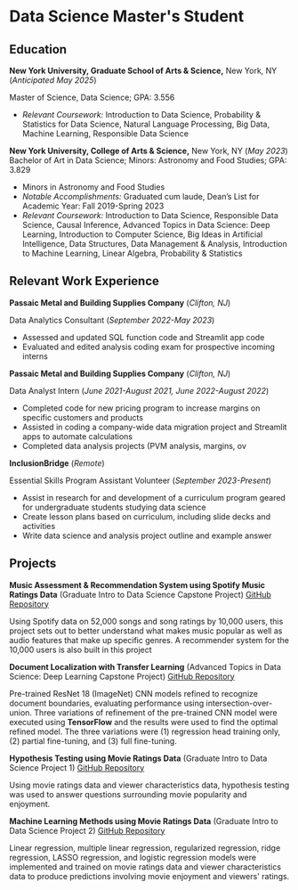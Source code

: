 # Data Science Master's Student

## Education
**New York University, Graduate School of Arts & Science,** New York, NY (_Anticipated May 2025_)

Master of Science, Data Science; GPA: 3.556
* *Relevant Coursework:* Introduction to Data Science, Probability & Statistics for Data Science, Natural Language Processing, Big Data, Machine Learning, Responsible Data Science

**New York University, College of Arts & Science,** New York, NY (_May 2023_)
Bachelor of Art in Data Science; Minors: Astronomy and Food Studies; GPA: 3.829
* Minors in Astronomy and Food Studies
* *Notable Accomplishments:* Graduated cum laude, Dean’s List for Academic Year: Fall 2019-Spring 2023
* *Relevant Coursework:* Introduction to Data Science, Responsible Data Science, Causal Inference, Advanced Topics in Data
Science: Deep Learning, Introduction to Computer Science, Big Ideas in Artificial Intelligence, Data Structures, Data Management &
Analysis, Introduction to Machine Learning, Linear Algebra, Probability & Statistics

## Relevant Work Experience
**Passaic Metal and Building Supplies Company** (_Clifton, NJ_)

Data Analytics Consultant (_September 2022-May 2023_)
* Assessed and updated SQL function code and Streamlit app code
* Evaluated and edited analysis coding exam for prospective incoming interns

**Passaic Metal and Building Supplies Company** (_Clifton, NJ_)

Data Analyst Intern (_June 2021-August 2021, June 2022-August 2022_)
* Completed code for new pricing program to increase margins on specific customers and products
* Assisted in coding a company-wide data migration project and Streamlit apps to automate calculations
* Completed data analysis projects (PVM analysis, margins, ov

**InclusionBridge** (_Remote_)

Essential Skills Program Assistant Volunteer (_September 2023-Present_)
* Assist in research for and development of a curriculum program geared for undergraduate students studying data science
* Create lesson plans based on curriculum, including slide decks and activities
* Write data science and analysis project outline and example answer


## Projects
**Music Assessment & Recommendation System using Spotify Music Ratings Data** (Graduate Intro to Data Science Capstone Project)
[GitHub Repository](https://github.com/sophiejuco/DSGA-1001_Final_Project)

Using Spotify data on 52,000 songs and song ratings by 10,000 users, this project sets out to better understand what makes music popular as well as audio features that make up specific genres. A recommender system for the 10,000 users is also built in this project

**Document Localization with Transfer Learning** (Advanced Topics in Data Science: Deep Learning Capstone Project)
[GitHub Repository](https://github.com/sophiejuco/DS301_final_project)

Pre-trained ResNet 18 (ImageNet) CNN models refined to recognize document boundaries, evaluating performance using intersection-over-union. Three variations of refinement of the pre-trained CNN model were executed using **TensorFlow** and the results were used to find the optimal refined model. The three variations were (1) regression head training only, (2) partial fine-tuning, and (3) full fine-tuning.

**Hypothesis Testing using Movie Ratings Data** (Graduate Intro to Data Science Project 1)
[GitHub Repository](https://github.com/sophiejuco/DSGA-1001_data_analysis_project1)

Using movie ratings data and viewer characteristics data, hypothesis testing was used to answer questions surrounding movie popularity and enjoyment.

**Machine Learning Methods using Movie Ratings Data** (Graduate Intro to Data Science Project 2)
[GitHub Repository](https://github.com/sophiejuco/DSGA-1001_Data_Analysis_Project2)

Linear regression, multiple linear regression, regularized regression, ridge regression, LASSO regression, and logistic regression models were implemented and trained on movie ratings data and viewer characteristics data to produce predictions involving movie enjoyment and viewers' ratings.

